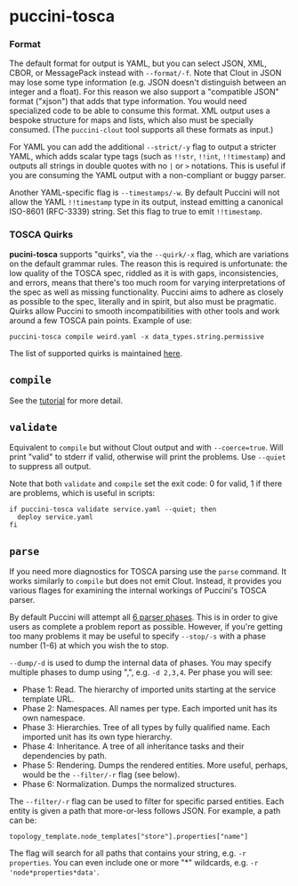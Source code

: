 puccini-tosca
=============

### Format

The default format for output is YAML, but you can select JSON, XML, CBOR, or MessagePack instead with
`--format/-f`. Note that Clout in JSON may lose some type information (e.g. JSON doesn't distinguish
between an integer and a float). For this reason we also support a "compatible JSON" format ("xjson")
that adds that type information. You would need specialized code to be able to consume this format.
XML output uses a bespoke structure for maps and lists, which also must be specially consumed.
(The `puccini-clout` tool supports all these formats as input.)

For YAML you can add the additional `--strict/-y` flag to output a stricter YAML, which adds
scalar type tags (such as `!!str`, `!!int`, `!!timestamp`) and outputs all strings in double quotes
with no `|` or `>` notations. This is useful if you are consuming the YAML output with a
non-compliant or buggy parser.

Another YAML-specific flag is `--timestamps/-w`. By default Puccini will not allow the YAML
`!!timestamp` type in its output, instead emitting a canonical ISO-8601 (RFC-3339) string.
Set this flag to true to emit `!!timestamp`.

### TOSCA Quirks

**pucini-tosca** supports "quirks", via the `--quirk/-x` flag, which are variations on the default
grammar rules. The reason this is required is unfortunate: the low quality of the TOSCA spec,
riddled as it is with gaps, inconsistencies, and errors, means that there's too much room for
varying interpretations of the spec as well as missing functionality. Puccini aims to adhere as
closely as possible to the spec, literally and in spirit, but also must be pragmatic. Quirks allow
Puccini to smooth incompatibilities with other tools and work around a few TOSCA pain points.
Example of use:

    puccini-tosca compile weird.yaml -x data_types.string.permissive

The list of supported quirks is maintained [here](../tosca/parsing/QUIRKS.md).


`compile`
---------

See the [tutorial](../TUTORIAL.md) for more detail.


`validate`
----------

Equivalent to `compile` but without Clout output and with `--coerce=true`. Will print "valid" to stderr
if valid, otherwise will print the problems. Use `--quiet` to suppress all output.

Note that both `validate` and `compile` set the exit code: 0 for valid, 1 if there are problems, which
is useful in scripts:

    if puccini-tosca validate service.yaml --quiet; then
      deploy service.yaml
    fi


`parse`
-------

If you need more diagnostics for TOSCA parsing use the `parse` command. It works similarly to
`compile` but does not emit Clout. Instead, it provides you various flages for examining the
internal workings of Puccini's TOSCA parser.

By default Puccini will attempt all [6 parser phases](../tosca/parser/). This is in order to give
users as complete a problem report as possible. However, if you're getting too many problems it
may be useful to specify `--stop/-s` with a phase number (1-6) at which you wish the to stop.

`--dump/-d` is used to dump the internal data of phases. You may specify multiple phases to dump
using ",", e.g. `-d 2,3,4`. Per phase you will see:

* Phase 1: Read. The hierarchy of imported units starting at the service template URL.
* Phase 2: Namespaces. All names per type. Each imported unit has its own namespace.
* Phase 3: Hierarchies. Tree of all types by fully qualified name. Each imported unit has its own
  type hierarchy.
* Phase 4: Inheritance. A tree of all inheritance tasks and their dependencies by path.  
* Phase 5: Rendering. Dumps the rendered entities.
  More useful, perhaps, would be the `--filter/-r` flag (see below).
* Phase 6: Normalization. Dumps the normalized structures.

The `--filter/-r` flag can be used to filter for specific parsed entities. Each entity is given a
path that more-or-less follows JSON. For example, a path can be:

    topology_template.node_templates["store"].properties["name"]

The flag will search for all paths that contains your string, e.g. `-r properties`. You can even
include one or more "*" wildcards, e.g. `-r 'node*properties*data'`.
